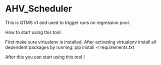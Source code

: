 # AHV_Scheduler

This is QTMS v1 and used to trigger runs on regression pool.

How to start using this tool:

First make sure virtualenv is installed.
After activating virtualenv install all dependent packages by running:
pip install -r requirements.txt

After this you can start using this tool.!
